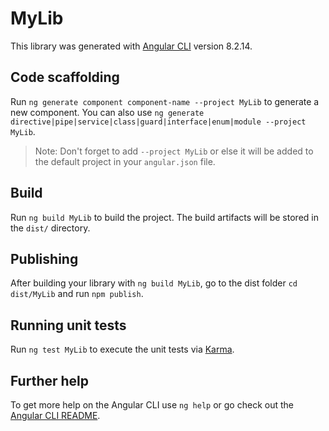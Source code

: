 # MyLib

This library was generated with [Angular CLI](https://github.com/angular/angular-cli) version 8.2.14.

## Code scaffolding

Run `ng generate component component-name --project MyLib` to generate a new component. You can also use `ng generate directive|pipe|service|class|guard|interface|enum|module --project MyLib`.
> Note: Don't forget to add `--project MyLib` or else it will be added to the default project in your `angular.json` file. 

## Build

Run `ng build MyLib` to build the project. The build artifacts will be stored in the `dist/` directory.

## Publishing

After building your library with `ng build MyLib`, go to the dist folder `cd dist/MyLib` and run `npm publish`.

## Running unit tests

Run `ng test MyLib` to execute the unit tests via [Karma](https://karma-runner.github.io).

## Further help

To get more help on the Angular CLI use `ng help` or go check out the [Angular CLI README](https://github.com/angular/angular-cli/blob/master/README.md).
